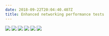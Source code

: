 ```yaml
---
date: 2018-09-22T20:04:40.407Z
title: Enhanced networking performance tests
---
```



<img class="special-img-class" src="/images/enhanced_networking/CentOS7_1805_1.jpg.jpg" />
<img class="special-img-class" src="/images/enhanced_networking/t2-t3-enasupport.jpg" />
<img class="special-img-class" src="/images/enhanced_networking/t3-nano-iperf3.jpg" />
<img class="special-img-class" src="/images/enhanced_networking/t2-nano-iperf3.jpg" />
<img class="special-img-class" src="/images/enhanced_networking/m5-large-iperf3.jpg" />
<img class="special-img-class" src="/images/enhanced_networking/t2-t3-iperf3-cmp.jpg" />